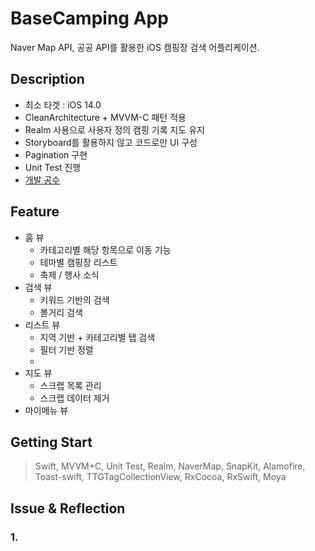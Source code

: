 # BaseCamping App
Naver Map API, 공공 API를 활용한 iOS 캠핑장 검색 어플리케이션.

## Description
+ 최소 타겟 : iOS 14.0
+ CleanArchitecture + MVVM-C 패턴 적용
+ Realm 사용으로 사용자 정의 캠핑 기록 지도 유지
+ Storyboard를 활용하지 않고 코드로만 UI 구성
+ Pagination 구현
+ Unit Test 진행
+ [개발 공수]()

## Feature
+ 홈 뷰
  + 카테고리별 해당 항목으로 이동 기능
  + 테마별 캠핑장 리스트 
  + 축제 / 행사 소식
+ 검색 뷰 
  + 키워드 기반의 검색
  + 볼거리 검색
+ 리스트 뷰
  + 지역 기반 + 카테고리별 탭 검색
  + 필터 기반 정렬
  + 
+ 지도 뷰
  + 스크랩 목록 관리
  + 스크랩 데이터 제거
+ 마이메뉴 뷰

## Getting Start
> Swift, MVVM+C, Unit Test, Realm, NaverMap, SnapKit, Alamofire, Toast-swift, TTGTagCollectionView, RxCocoa, RxSwift, Moya

## Issue & Reflection

### 1.
